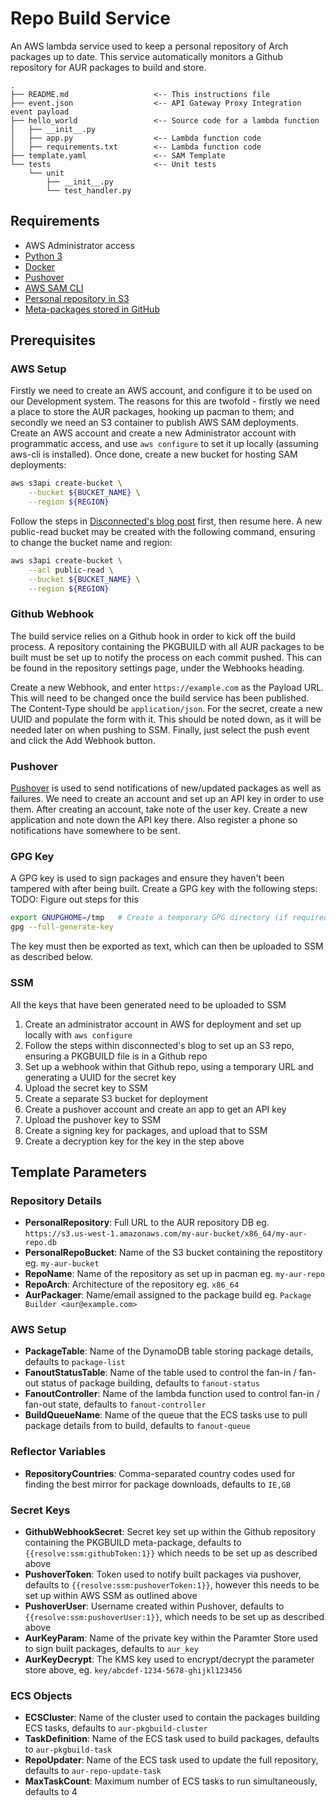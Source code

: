 # Repo Build Service

An AWS lambda service used to keep a personal repository of Arch packages up to date. This service automatically 
monitors a Github repository for AUR packages to build and store.

```
.
├── README.md                   <-- This instructions file
├── event.json                  <-- API Gateway Proxy Integration event payload
├── hello_world                 <-- Source code for a lambda function
│   ├── __init__.py
│   ├── app.py                  <-- Lambda function code
│   ├── requirements.txt        <-- Lambda function code
├── template.yaml               <-- SAM Template
└── tests                       <-- Unit tests
    └── unit
        ├── __init__.py
        └── test_handler.py
```

## Requirements

* AWS Administrator access
* [Python 3](https://www.python.org/downloads/)
* [Docker](https://www.docker.com/community-edition)
* [Pushover](https://pushover.net/)
* [AWS SAM CLI](https://github.com/awslabs/aws-sam-cli)
* [Personal repository in S3](https://disconnected.systems/blog/archlinux-repo-in-aws-bucket)
* [Meta-packages stored in GitHub](https://github.com/kontax/arch-packages)

## Prerequisites

### AWS Setup
Firstly we need to create an AWS account, and configure it to be used on our Development system. The reasons for this 
are twofold - firstly we need a place to store the AUR packages, hooking up pacman to them; and secondly we need an S3 
container to publish AWS SAM deployments. Create an AWS account and create a new Administrator account with programmatic 
access, and use `aws configure` to set it up locally (assuming aws-cli is installed). Once done, create a new bucket for 
hosting SAM deployments:

```bash
aws s3api create-bucket \
    --bucket ${BUCKET_NAME} \
    --region ${REGION}
```

Follow the steps in [Disconnected's blog post](https://disconnected.systems/blog/archlinux-repo-in-aws-bucket) first, 
then resume here. A new public-read bucket may be created with the following command, ensuring to change the bucket name 
and region:

```bash
aws s3api create-bucket \
    --acl public-read \
    --bucket ${BUCKET_NAME} \
    --region ${REGION}
```

### Github Webhook
The build service relies on a Github hook in order to kick off the build process. A repository containing the PKGBUILD
with all AUR packages to be built must be set up to notify the process on each commit pushed. This can be found in 
the repository settings page, under the Webhooks heading.

Create a new Webhook, and enter `https://example.com` as the Payload URL. This will need to be changed once the build
service has been published. The Content-Type should be `application/json`. For the secret, create a new UUID and 
populate the form with it. This should be noted down, as it will be needed later on when pushing to SSM. Finally, just
select the push event and click the Add Webhook button.

### Pushover
[Pushover](https://pushover.net/) is used to send notifications of new/updated packages as well as failures. We need to
create an account and set up an API key in order to use them. After creating an account, take note of the user key. 
Create a new application and note down the API key there. Also register a phone so notifications have somewhere to be 
sent.

### GPG Key
A GPG key is used to sign packages and ensure they haven't been tampered with after being built. Create a GPG key with
the following steps:
TODO: Figure out steps for this
```bash
export GNUPGHOME=/tmp   # Create a temporary GPG directory (if required)
gpg --full-generate-key
```
The key must then be exported as text, which can then be uploaded to SSM as described below.

### SSM
All the keys that have been generated need to be uploaded to SSM

1. Create an administrator account in AWS for deployment and set up locally with `aws configure`
2. Follow the steps within disconnected's blog to set up an S3 repo, ensuring a PKGBUILD file is in a Github repo
3. Set up a webhook within that Github repo, using a temporary URL and generating a UUID for the secret key
4. Upload the secret key to SSM
5. Create a separate S3 bucket for deployment
6. Create a pushover account and create an app to get an API key
7. Upload the pushover key to SSM
8. Create a signing key for packages, and upload that to SSM
9. Create a decryption key for the key in the step above

## Template Parameters

### Repository Details
* **PersonalRepository**: Full URL to the AUR repository DB eg. `https://s3.us-west-1.amazonaws.com/my-aur-bucket/x86_64/my-aur-repo.db`
* **PersonalRepoBucket**: Name of the S3 bucket containing the repostitory eg. `my-aur-bucket`
* **RepoName**: Name of the repository as set up in pacman eg. `my-aur-repo`
* **RepoArch**: Architecture of the repository eg. `x86_64`
* **AurPackager**: Name/email assigned to the package build eg. `Package Builder <aur@example.com>`

### AWS Setup
* **PackageTable**: Name of the DynamoDB table storing package details, defaults to `package-list`
* **FanoutStatusTable**: Name of the table used to control the fan-in / fan-out status of package building, defaults to `fanout-status`
* **FanoutController**: Name of the lambda function used to control fan-in / fan-out state, defaults to `fanout-controller`
* **BuildQueueName**: Name of the queue that the ECS tasks use to pull package details from to build, defaults to `fanout-queue`

### Reflector Variables
* **RepositoryCountries**: Comma-separated country codes used for finding the best mirror for package downloads, defaults to `IE,GB`

### Secret Keys
* **GithubWebhookSecret**: Secret key set up within the Github repository containing the PKGBUILD meta-package, defaults to `{{resolve:ssm:githubToken:1}}` which needs to be set up as described above
* **PushoverToken**: Token used to notify built packages via pushover, defaults to `{{resolve:ssm:pushoverToken:1}}`, however this needs to be set up within AWS SSM as outlined above
* **PushoverUser**: Username created within Pushover, defaults to `{{resolve:ssm:pushoverUser:1}}`, which needs to be set up as described above
* **AurKeyParam**: Name of the private key within the Paramter Store used to sign built packages, defaults to `aur_key`
* **AurKeyDecrypt**: The KMS key used to encrypt/decrypt the parameter store above, eg. `key/abcdef-1234-5678-ghijkl123456`

### ECS Objects
* **ECSCluster**: Name of the cluster used to contain the packages building ECS tasks, defaults to `aur-pkgbuild-cluster`
* **TaskDefinition**: Name of the ECS task used to build packages, defaults to `aur-pkgbuild-task`
* **RepoUpdater**: Name of the ECS task used to update the full repository, defaults to `aur-repo-update-task`
* **MaxTaskCount**: Maximum number of ECS tasks to run simultaneously, defaults to 4

